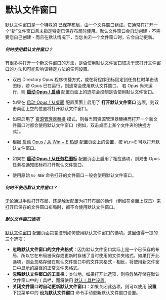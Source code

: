 # 默认文件窗口

默认文件窗口是一个特殊的 [已保存布局]()，由一个文件窗口组成。它通常在打开一个“新”文件窗口且未指定特定已保存布局时使用。默认文件窗口会自动创建 - 不需要您自己创建 - 而且在默认情况下，当您关闭一个文件窗口时，它会自动更新。

##### 何时使用默认文件窗口？

有很多种打开一个新文件窗口的方法，是否使用默认文件窗口取决于您打开文件窗口的方法和可能影响该特定方法的任何设置。

- 双击 Directory Opus 程序快捷方式，或在将程序图标固定到任务栏时单击该图标，若 Opus 已在运行，则通常会使用默认文件窗口。
  若 Opus 尚未运行，则 **[启动 Opus / 启动](/Manual/preferences/preferences_categories/launching_opus/launching_opus_on_startup.zh.md)** 配置页面上的选项会控制是否使用默认文件窗口。

- 如果在 [启动 Opus / 从桌面](/Manual/preferences/preferences_categories/launching_opus/launching_opus_from_the_desktop.zh.md) 配置页面上启用了 **打开默认文件窗口** 选项，则双击桌面上空的位置将打开默认文件窗口。
- 如果启用了 [资源管理器替换](../../explorer_replacement.zh.md) 模式，则每当因资源管理器替换而打开一个新文件窗口时都会使用默认文件窗口（例如，双击桌面上某个文件夹的快捷方式）。
- 根据 [启动 Opus / 从 Win + E 热键](/Manual/preferences/preferences_categories/launching_opus/launching_opus_from_the_win-e_hotkey.zh.md) 配置页面上的设置，按 <kbd>Win+E</kbd> 可以打开默认文件窗口。
- 如果在 **[启动 Opus / 从任务栏图标](/Manual/preferences/preferences_categories/launching_opus/launching_opus_from_the_taskbar_icon.zh.md)** 配置页面上启用了相应选项，则双击 Opus 任务栏通知图标将打开默认文件窗口。
- 使用原始 `Go NEW` 命令打开的文件窗口一般会使用默认文件窗口。

##### 何时不使用默认文件窗口？

无论通过手动打开布局，还是触发配置为打开布局的动作（例如在桌面上双击）来打开已保存的文件窗口布局时，都不会使用默认文件窗口。

##### 默认文件窗口选项

[默认文件窗口](/Manual/preferences/preferences_categories/layouts_and_styles/default_lister.zh.md) 配置页面包含控制如何使用默认文件窗口的选项。这里值得一提的三个选项：

- **忽略默认文件窗口的文件夹格式**：因为默认文件窗口实际上是一个已保存的布局，所以它在布局被保存或更新时存储了当时使用的文件夹格式。如果打开此选项，则会忽略存储在默认文件窗口中的文件夹格式 - 相反，将使用新文件窗口中显示的路径的正常文件夹格式。
- **忽略默认文件窗口的工具栏**：类似地，如果打开此选项，则将忽略存储在默认文件窗口中的工具栏，而将使用 [默认工具栏设置](../toolbars/the_default_toolbars/README.zh.md)。
- **关闭文件窗口时自动更新默认文件窗口**：如果关闭此选项，则可以使用 **设置** 下拉菜单中的 **设为默认文件窗口** 命令手动更新默认文件窗口设置。